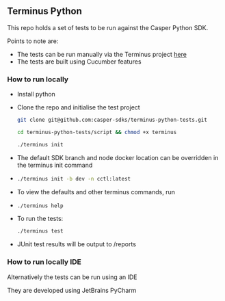 ## Terminus Python

This repo holds a set of tests to be run against the Casper Python SDK.

Points to note are:

- The tests can be run manually via the Terminus project [here](https://github.com/casper-sdks/terminus) 
- The tests are built using Cucumber features

### How to run locally

- Install python

- Clone the repo and initialise the test project

  ```bash
  git clone git@github.com:casper-sdks/terminus-python-tests.git
  
  cd terminus-python-tests/script && chmod +x terminus
  
  ./terminus init
  ```

- The default SDK branch and node docker location can be overridden in the terminus init command 

- ```bash
  ./terminus init -b dev -n cctl:latest
  ```

- To view the defaults and other terminus commands, run

- ```bash
  ./terminus help
  ```

- To run the tests:

  ```bash
  ./terminus test
  ```

- JUnit test results will be output to /reports

### How to run locally IDE

Alternatively the tests can be run using an IDE

They are developed using JetBrains PyCharm

